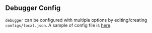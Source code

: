 ## Debugger Config
`debugger` can be configured with multiple options by editing/creating `configs/local.json`. A sample of config file is [here](local.sample.json).
